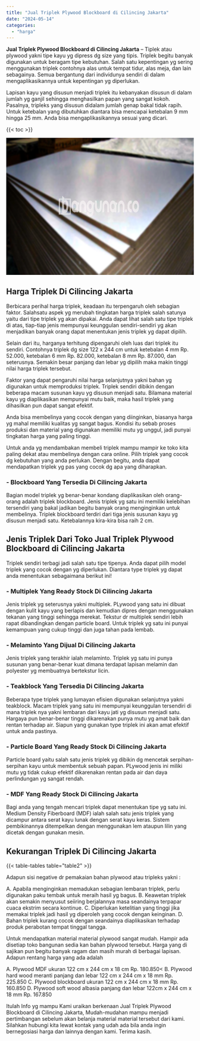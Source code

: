 ```yaml
---
title: "Jual Triplek Plywood Blockboard di Cilincing Jakarta"
date: "2024-05-14"
categories: 
  - "harga"
---
```


**Jual Triplek Plywood Blockboard di Cilincing Jakarta** – Tiplek atau plywood yakni tipe kayu yg dipress dg size yang tipis. Triplek begitu banyak digunakan untuk beragam tipe kebutuhan. Salah satu kepentingan yg sering menggunakan triplek contohnya alas untuk tempat tidur, alas meja, dan lain sebagainya. Semua bergantung dari individunya sendiri di dalam mengaplikasikannya untuk kepentingan yg diperlukan.

Lapisan kayu yang disusun menjadi triplek itu kebanyakan disusun di dalam jumlah yg ganjil sehingga menghasilkan papan yang sangat kokoh. Pasalnya, tripleks yang disusun didalam jumlah genap bakal tidak rapih. Untuk ketebalan yang dibutuhkan diantara bisa mencapai ketebalan 9 mm hingga 25 mm. Anda bisa mengaplikasikannya sesuai yang dicari.

{{< toc >}}

![Jual Triplek Plywood Blockboard di Cilincing Jakarta](/images/jual-triplek-murah-21.png)

## Harga Triplek Di Cilincing Jakarta

Berbicara perihal harga triplek, keadaan itu terpengaruh oleh sebagian faktor. Salahsatu aspek yg merubah tingkatan harga triplek salah satunya yaitu dari tipe triplek yg akan dipakai. Anda dapat lihat salah satu tipe triplek di atas, tiap-tiap jenis mempunyai keunggulan sendiri-sendiri yg akan menjadikan banyak orang dapat menentukan jenis triplek yg dapat dipilih.

Selain dari itu, harganya terhitung dipengaruhi oleh luas dari triplek itu sendiri. Contohnya triplek dg size 122 x 244 cm untuk ketebalan 4 mm Rp. 52.000, ketebalan 6 mm Rp. 82.000, ketebalan 8 mm Rp. 87.000, dan seterusnya. Semakin besar panjang dan lebar yg dipilih maka makin tinggi nilai harga triplek tersebut.

Faktor yang dapat pengaruhi nilai harga selanjutnya yakni bahan yg digunakan untuk memproduksi triplek. Triplek sendiri dibikin dengan beberapa macam susunan kayu yg disusun menjadi satu. Bilamana material kayu yg diaplikasikan mempunyai mutu baik, maka hasil triplek yang dihasilkan pun dapat sangat efektif.

Anda bisa membelinya yang cocok dengan yang diinginkan, biasanya harga yg mahal memiliki kualitas yg sangat bagus. Kondisi itu sebab proses produksi dan material yang digunakan memiliki mutu yg unggul, jadi punyai tingkatan harga yang paling tinggi.

Untuk anda yg mendambakan membeli triplek mampu mampir ke toko kita paling dekat atau membelinya dengan cara online. Pilih triplek yang cocok dg kebutuhan yang anda perlukan. Dengan begitu, anda dapat mendapatkan triplek yg pas yang cocok dg apa yang diharapkan.

### \- Blockboard Yang Tersedia Di Cilincing Jakarta

Bagian model triplek yg benar-benar kondang diaplikasikan oleh orang-orang adalah triplek blockboard. Jenis triplek yg satu ini memiliki kelebihan tersendiri yang bakal jadikan begitu banyak orang menginginkan untuk membelinya. Triplek blockboard terdiri dari tiga jenis susunan kayu yg disusun menjadi satu. Ketebalannya kira-kira bisa raih 2 cm.

## Jenis Triplek Dari Toko Jual Triplek Plywood Blockboard di Cilincing Jakarta

Triplek sendiri terbagi jadi salah satu tipe tipenya. Anda dapat pilih model triplek yang cocok dengan yg diperlukan. Diantara type triplek yg dapat anda menentukan sebagaimana berikut ini!

### \- Multiplek Yang Ready Stock Di Cilincing Jakarta

Jenis triplek yg seterusnya yakni multiplek. PLywood yang satu ini dibuat dengan kulit kayu yang berlapis dan kemudian dipres dengan menggunakan tekanan yang tinggi sehingga merekat. Tekstur dr multiplek sendiri lebih rapat dibandingkan dengan particle board. Untuk triplek yg satu ini punyai kemampuan yang cukup tinggi dan juga tahan pada lembab.

### \- Melaminto Yang Dijual Di Cilincing Jakarta

Jenis triplek yang terakhir ialah melaminto. Triplek yg satu ini punya susunan yang benar-benar kuat dimana terdapat lapisan melamin dan polyester yg membuatnya bertekstur licin.

### \- Teakblock Yang Tersedia Di Cilincing Jakarta

Beberapa type triplek yang lumayan efisien digunakan selanjutnya yakni teakblock. Macam triplek yang satu ini mempunyai keunggulan tersendiri di mana triplek nya yakni lembaran dari kayu jati yg disusun menjadi satu. Hargaya pun benar-benar tinggi dikarenakan punya mutu yg amat baik dan rentan terhadap air. Siapun yang gunakan type triplek ini akan amat efektif untuk anda pastinya.

### \- Particle Board Yang Ready Stock Di Cilincing Jakarta

Particle board yaitu salah satu jenis triplek yg dibikin dg mencetak serpihan-serpihan kayu untuk membentuk sebuah papan. PLywood jenis ini miliki mutu yg tidak cukup efektif dikarenakan rentan pada air dan daya perlindungan yg sangat rendah.

### \- MDF Yang Ready Stock Di Cilincing Jakarta

Bagi anda yang tengah mencari triplek dapat menentukan tipe yg satu ini. Medium Density Fiberboard (MDF) ialah salah satu jenis triplek yang dicampur antara serat kayu lunak dengan serat kayu keras. Sistem pembikinannya ditempelkan dengan menggunakan lem ataupun lilin yang dicetak dengan gunakan mesin.

## Kekurangan Triplek Di Cilincing Jakarta

{{< table-tables table="table2" >}}

Adapun sisi negative dr pemakaian bahan plywood atau tripleks yakni :

A. Apabila menginginkan memadukan sebagian lembaran triplek, perlu digunakan paku tembak untuk meraih hasil yg bagus. B. Keawetan triplek akan semakin menyusut seiiring berjalannya masa seandainya terpapar cuaca ekstrim secara kontinue. C. Diperlukan ketelitian yang tinggi jika memakai triplek jadi hasil yg diperoleh yang cocok dengan keinginan. D. Bahan triplek kurang cocok dengan seandainya diaplikasikan terhadap produk perabotan tempat tinggal tangga.

Untuk mendapatkan material material plywood sangat mudah. Hampir ada disetiap toko bangunan sedia kan bahan plywood tersebut. Harga yang di sajikan pun begitu banyak ragam dan masih murah di berbagai lapisan. Adapun rentang harga yang ada adalah

A. Plywood MDF ukuran 122 cm x 244 cm x 18 cm Rp. 180.850< B. Plywood hard wood meranti panjang dan lebar 122 cm x 244 cm x 18 mm Rp. 225.850 C. Plywood blockboard ukuran 122 cm x 244 cm x 18 mm Rp. 160.850 D. Plywood soft wood albasia panjang dan lebar 122cm x 244 cm x 18 mm Rp. 167.850

Itulah Info yg mampu Kami uraikan berkenaan Jual Triplek Plywood Blockboard di Cilincing Jakarta, Mudah-mudahan mampu menjadi pertimbangan sebelum akan belanja material material tersebut dari kami. Silahkan hubungi kita lewat kontak yang udah ada bila anda ingin bernegosiasi harga dan lainnya dengan kami. Terima kasih.

